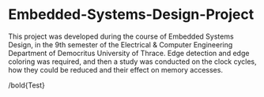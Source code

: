 # Embedded-Systems-Design-Project
This project was developed during the course of Embedded Systems Design, in the 9th semester of the Electrical &amp; Computer Engineering Department of Democritus University of Thrace. Edge detection and edge coloring was required, and then a study was conducted on the clock cycles, how they could be reduced and their effect on memory accesses.

/bold{Test}

